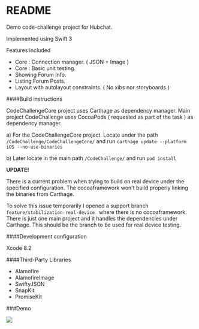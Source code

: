# README

Demo code-challenge project for Hubchat.

Implemented using Swift 3

Features included

- Core : Connection manager. ( JSON + Image )
- Core : Basic unit testing.
- Showing Forum Info.
- Listing Forum Posts.
- Layout with autolayout constraints. ( No xibs nor storyboards )

####Build instructions

CodeChallengeCore project uses Carthage as dependency manager. 
Main project CodeChallenge uses CocoaPods ( requested as part of the task ) as dependency manager.

a) For the CodeChallengeCore project. Locate under the path
`/CodeChallenge/CodeChallengeCore/` 
and run 
`carthage update --platform iOS --no-use-binaries`

b) Later locate in the main path 
`/CodeChallenge/` 
and run
`pod install`

**UPDATE!**

There is a current problem when trying to build on real device under the specified configuration. The cocoaframework won't build properly linking the binaries from Carthage.

To solve this issue temporarily I opened a support branch 
`feature/stabilization-real-device `
where there is no cocoaframework. There is just one main project and it handles the dependencies under Carthage. 
This should be the branch to be used for real device testing.



####Development configuration

Xcode 8.2

####Third-Party Libraries

- Alamofire
- AlamofireImage
- SwiftyJSON
- SnapKit
- PromiseKit

###Demo

![](http://i.imgur.com/qpJPh3M.gif)
